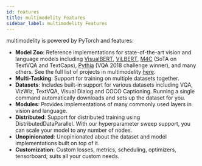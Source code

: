 ```yaml
---
id: features
title: multimodelity Features
sidebar_label: multimodelity Features
---
```


multimodelity is powered by PyTorch and features:

- **Model Zoo**: Reference implementations for state-of-the-art vision and language models including [VisualBERT](https://arxiv.org/abs/1908.03557), [ViLBERT](https://arxiv.org/abs/1908.02265), [M4C](https://arxiv.org/abs/1911.06258) (SoTA on TextVQA and TextCaps), [Pythia](https://arxiv.org/abs/1807.09956) (VQA 2018 challenge winner), and many others. See the full list of projects in multimodelity [here](/docs/notes/projects).
- **Multi-Tasking**: Support for training on multiple datasets together.
- **Datasets**: Includes built-in support for various datasets including VQA, VizWiz, TextVQA, Visual Dialog and COCO Captioning. Running a single command automatically downloads and sets up the dataset for you.
- **Modules**: Provides implementations of many commonly used layers in vision and language.
- **Distributed**: Support for distributed training using DistributedDataParallel. With our hyperparameter sweep support, you can scale your model to any number of nodes.
- **Unopinionated**: Unopinionated about the dataset and model implementations built on top of it.
- **Customization**: Custom losses, metrics, scheduling, optimizers, tensorboard; suits all your custom needs.
